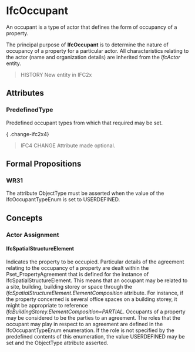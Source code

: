 # IfcOccupant

An occupant is a type of actor that defines the form of occupancy of a property.<!-- end of definition -->

The principal purpose of **IfcOccupant** is to determine the nature of occupancy of a property for a particular actor. All characteristics relating to the actor (name and organization details) are inherited from the _IfcActor_ entity.

> HISTORY New entity in IFC2x

## Attributes

### PredefinedType
Predefined occupant types from which that required may be set.

{ .change-ifc2x4}
> IFC4 CHANGE Attribute made optional.

## Formal Propositions

### WR31
The attribute ObjectType must be asserted when the value of the IfcOccupantTypeEnum is set to USERDEFINED.

## Concepts

### Actor Assignment



#### IfcSpatialStructureElement

Indicates the property to be occupied. Particular details of the agreement relating to the occupancy of a property are dealt within the Pset_PropertyAgreement that is defined for the instance of IfcSpatialStructureElement. This means that an occupant may be related to a site, building, building storey or space through the _IfcSpatialStructureElement.ElementComposition_ attribute. For instance, if the property concerned is several office spaces on a building storey, it might be appropriate to reference _IfcBuildingStorey.ElementComposition=PARTIAL_. Occupants of a property may be considered to be the parties to an agreement. The roles that the occupant may play in respect to an agreement are defined in the IfcOccupantTypeEnum enumeration. If the role is not specified by the predefined contents of this enumeration, the value USERDEFINED may be set and the ObjectType attribute asserted.

